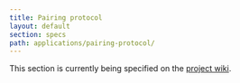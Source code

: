 ```yaml
---
title: Pairing protocol
layout: default
section: specs
path: applications/pairing-protocol/
---
```


This section is currently being specified on the [project wiki](http://wiki.github.com/nexgenta/Baird/pairing-protocol).
